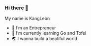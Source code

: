 ### Hi there 👋

 My name is KangLeon

- 🔭 I’m an Entrepreneur
- 🌱 I’m currently learning Go and Tofel
- 🌏 I wanna build a beatiful world
